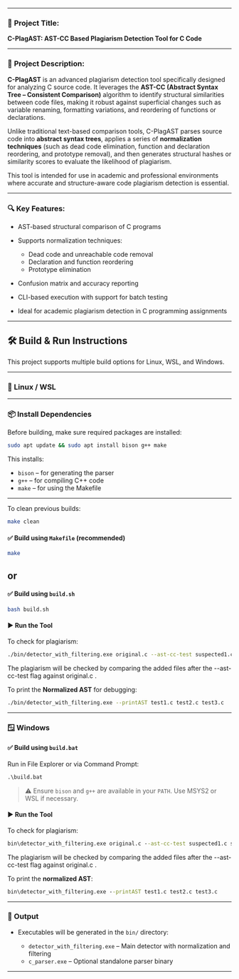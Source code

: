 
---

### 📄 **Project Title:**

**C-PlagAST: AST-CC Based Plagiarism Detection Tool for C Code**

---

### 📝 **Project Description:**

**C-PlagAST** is an advanced plagiarism detection tool specifically designed for analyzing C source code. It leverages the **AST-CC (Abstract Syntax Tree – Consistent Comparison)** algorithm to identify structural similarities between code files, making it robust against superficial changes such as variable renaming, formatting variations, and reordering of functions or declarations.

Unlike traditional text-based comparison tools, C-PlagAST parses source code into **abstract syntax trees**, applies a series of **normalization techniques** (such as dead code elimination, function and declaration reordering, and prototype removal), and then generates structural hashes or similarity scores to evaluate the likelihood of plagiarism.

This tool is intended for use in academic and professional environments where accurate and structure-aware code plagiarism detection is essential.

---

### 🔍 **Key Features:**

* AST-based structural comparison of C programs
* Supports normalization techniques:

  * Dead code and unreachable code removal
  * Declaration and function reordering
  * Prototype elimination
* Confusion matrix and accuracy reporting
* CLI-based execution with support for batch testing
* Ideal for academic plagiarism detection in C programming assignments

---

## 🛠️ Build & Run Instructions

This project supports multiple build options for Linux, WSL, and Windows.

---

### 🐧 Linux / WSL

---

### 📦 Install Dependencies

Before building, make sure required packages are installed:

```bash
sudo apt update && sudo apt install bison g++ make
```

This installs:

* `bison` – for generating the parser
* `g++` – for compiling C++ code
* `make` – for using the Makefile

---

To clean previous builds:

```bash
make clean
```

#### ✅ Build using `Makefile` (recommended)

```bash
make
```
or 
---
#### ✅ Build using `build.sh`

```bash
bash build.sh
```

#### ▶️ Run the Tool

To check for plagiarism:

```bash
./bin/detector_with_filtering.exe original.c --ast-cc-test suspected1.c suspected2.c suspected3.c
```
The plagiarism will be checked by comparing the added files after the --ast-cc-test flag against original.c .

To print the **Normalized AST** for debugging:

```bash
./bin/detector_with_filtering.exe --printAST test1.c test2.c test3.c
```

---

### 🪟 Windows

#### ✅ Build using `build.bat`

Run in File Explorer or via Command Prompt:

```cmd
.\build.bat
```

> ⚠️ Ensure `bison` and `g++` are available in your `PATH`. Use MSYS2 or WSL if necessary.

#### ▶️ Run the Tool

To check for plagiarism:

```cmd
bin\detector_with_filtering.exe original.c --ast-cc-test suspected1.c suspected2.c suspected3.c
```
The plagiarism will be checked by comparing the added files after the --ast-cc-test flag against original.c .

To print the **normalized AST**:

```cmd
bin\detector_with_filtering.exe --printAST test1.c test2.c test3.c
```

---

### 📂 Output

* Executables will be generated in the `bin/` directory:

  * `detector_with_filtering.exe` – Main detector with normalization and filtering
  * `c_parser.exe` – Optional standalone parser binary

---
